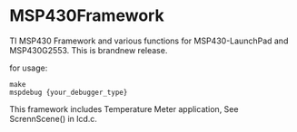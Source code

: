 MSP430Framework
===============

TI MSP430 Framework and various functions for MSP430-LaunchPad and MSP430G2553.
This is brandnew release.

for usage:

    make
	mspdebug {your_debugger_type}

This framework includes Temperature Meter application,
See ScrennScene() in lcd.c.
